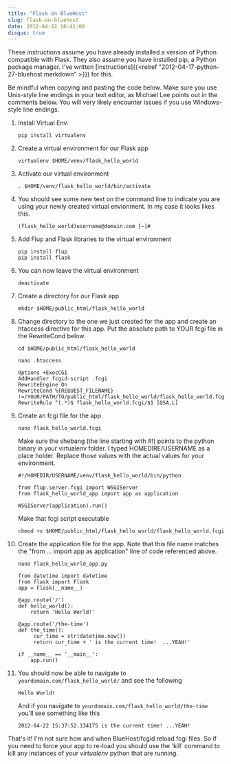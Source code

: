 ```yaml
---
title: "Flask on BlueHost"
slug: flask-on-bluehost
date: 2012-04-22 16:41:00
disqus: true
---
```


These instructions assume you have already installed a version of Python compatible with Flask.  They also assume you have installed pip, a Python package manager. I've written [instructions]{{<relref "2012-04-17-python-27-bluehost.markdown" >}}) for this.

<!-- more -->

Be mindful when copying and pasting the code below.  Make sure you use Unix-style line endings in your text editor, as Michael Lee points out in the comments below.  You will very likely encounter issues if you use Windows-style line endings.

1. Install Virtual Env.

    ```
    pip install virtualenv
    ```

1. Create a virtual environment for our Flask app

    ```
    virtualenv $HOME/venv/flask_hello_world
    ```

1. Activate our virtual environment

    ```
    . $HOME/venv/flask_hello_world/bin/activate
    ```

1. You should see some new text on the command line to indicate you are using your newly created virtual envionment. In my case it looks likes this.

    ```
    (flask_hello_world)username@domain.com [~]#
    ```

1. Add Flup and Flask libraries to the virtual environment

    ```
    pip install flup
    pip install flask
    ```

1. You can now leave the virtual environment

    ```
    deactivate
    ```

1. Create a directory for our Flask app

    ```
    mkdir $HOME/public_html/flask_hello_world
    ```

1. Change directory to the one we just created for the app and create an htaccess directive for this app.  Put the absolute path to YOUR fcgi file in the RewriteCond below.

    ```
    cd $HOME/public_html/flask_hello_world
    ```

    ```
    nano .htaccess
    ```

    ```
    Options +ExecCGI
    AddHandler fcgid-script .fcgi
    RewriteEngine On
    RewriteCond %{REQUEST_FILENAME} !=/YOUR/PATH/TO/public_html/flask_hello_world/flask_hello_world.fcgi
    RewriteRule ^(.*)$ flask_hello_world.fcgi/$1 [QSA,L]
    ```

1. Create an fcgi file for the app

    ```
    nano flask_hello_world.fcgi
    ```

    Make sure the shebang (the line starting with #!) points to the python binary in your virtualenv folder.  I typed HOMEDIRE/USERNAME as a place holder.  Replace those values with the actual values for your environment.

    ```
    #!/HOMEDIR/USERNAME/venv/flask_hello_world/bin/python

    from flup.server.fcgi import WSGIServer
    from flask_hello_world_app import app as application

    WSGIServer(application).run()
    ```

    Make that fcgi script executable

    ```
    chmod +x $HOME/public_html/flask_hello_world/flask_hello_world.fcgi
    ```

1. Create the application file for the app.  Note that this file name matches the "from ... import app as application" line of code referenced above.

    ```
    nano flask_hello_world_app.py
    ```

    ```
    from datetime import datetime
    from flask import Flask
    app = Flask(__name__)

    @app.route('/')
    def hello_world():
        return 'Hello World!'

    @app.route('/the-time')
    def the_time():
         cur_time = str(datetime.now())
         return cur_time + ' is the current time!  ...YEAH!'

    if __name__ == '__main__':
        app.run()
    ```

1. You should now be able to navigate to `yourdomain.com/flask_hello_world/` and see the following

    ```
    Hello World!
    ```

    And if you navigate to ```yourdomain.com/flask_hello_world/the-time``` you'll see something like this

    ```
    2012-04-22 15:37:52.134175 is the current time! ...YEAH!
    ```

That's it!  I'm not sure how and when BlueHost/fcgid reload fcgi files.  So if you need to force your app to re-load you should use the 'kill' command to kill any instances of your *virtualenv* python that are running.

